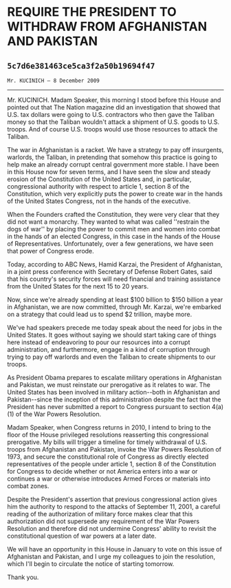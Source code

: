 # REQUIRE THE PRESIDENT TO WITHDRAW FROM AFGHANISTAN AND PAKISTAN
## `5c7d6e381463ce5ca3f2a50b19694f47`
`Mr. KUCINICH — 8 December 2009`

---


Mr. KUCINICH. Madam Speaker, this morning I stood before this House 
and pointed out that The Nation magazine did an investigation that 
showed that U.S. tax dollars were going to U.S. contractors who then 
gave the Taliban money so that the Taliban wouldn't attack a shipment 
of U.S. goods to U.S. troops. And of course U.S. troops would use those 
resources to attack the Taliban.

The war in Afghanistan is a racket. We have a strategy to pay off 
insurgents, warlords, the Taliban, in pretending that somehow this 
practice is going to help make an already corrupt central government 
more stable. I have been in this House now for seven terms, and I have 
seen the slow and steady erosion of the Constitution of the United 
States and, in particular, congressional authority with respect to 
article 1, section 8 of the Constitution, which very explicitly puts 
the power to create war in the hands of the United States Congress, not 
in the hands of the executive.

When the Founders crafted the Constitution, they were very clear that 
they did not want a monarchy. They wanted to what was called ''restrain 
the dogs of war'' by placing the power to commit men and women into 
combat in the hands of an elected Congress, in this case in the hands 
of the House of Representatives. Unfortunately, over a few generations, 
we have seen that power of Congress erode.

Today, according to ABC News, Hamid Karzai, the President of 
Afghanistan, in a joint press conference with Secretary of Defense 
Robert Gates, said that his country's security forces will need 
financial and training assistance from the United States for the next 
15 to 20 years.

Now, since we're already spending at least $100 billion to $150 
billion a year in Afghanistan, we are now committed, through Mr. 
Karzai, we're embarked on a strategy that could lead us to spend $2 
trillion, maybe more.

We've had speakers precede me today speak about the need for jobs in 
the United States. It goes without saying we should start taking care 
of things here instead of endeavoring to pour our resources into a 
corrupt administration, and furthermore, engage in a kind of corruption 
through trying to pay off warlords and even the Taliban to create 
shipments to our troops.


As President Obama prepares to escalate military operations in 
Afghanistan and Pakistan, we must reinstate our prerogative as it 
relates to war. The United States has been involved in military 
action--both in Afghanistan and Pakistan--since the inception of this 
administration despite the fact that the President has never submitted 
a report to Congress pursuant to section 4(a)(1) of the War Powers 
Resolution.

Madam Speaker, when Congress returns in 2010, I intend to bring to 
the floor of the House privileged resolutions reasserting this 
congressional prerogative. My bills will trigger a timeline for timely 
withdrawal of U.S. troops from Afghanistan and Pakistan, invoke the War 
Powers Resolution of 1973, and secure the constitutional role of 
Congress as directly elected representatives of the people under 
article 1, section 8 of the Constitution for Congress to decide whether 
or not America enters into a war or continues a war or otherwise 
introduces Armed Forces or materials into combat zones.

Despite the President's assertion that previous congressional action 
gives him the authority to respond to the attacks of September 11, 
2001, a careful reading of the authorization of military force makes 
clear that this authorization did not supersede any requirement of the 
War Powers Resolution and therefore did not undermine Congress' ability 
to revisit the constitutional question of war powers at a later date.

We will have an opportunity in this House in January to vote on this 
issue of Afghanistan and Pakistan, and I urge my colleagues to join the 
resolution, which I'll begin to circulate the notice of starting 
tomorrow.

Thank you.
